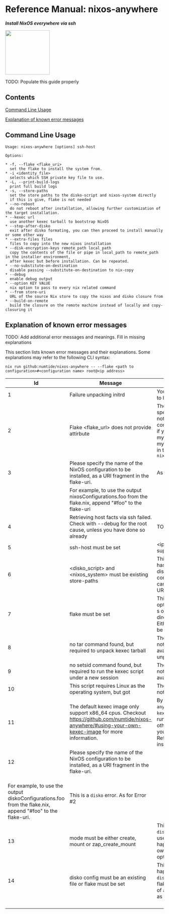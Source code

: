 # Reference Manual: nixos-anywhere

***Install NixOS everywhere via ssh***

<img title="" src="https://raw.githubusercontent.com/numtide/nixos-anywhere/main/docs/logo.png" alt="" width="141">

TODO: Populate this guide properly

## Contents

[Command Line Usage](#command-line-usage)

[Explanation of known error messages](#explanation-of-known-error-messages)

## Command Line Usage

<!-- `$ bash ./src/nixos-anywhere.sh --help` -->

```
Usage: nixos-anywhere [options] ssh-host

Options:

* -f, --flake <flake_uri>
  set the flake to install the system from.
* -i <identity_file>
  selects which SSH private key file to use.
* -L, --print-build-logs
  print full build logs
* -s, --store-paths
  set the store paths to the disko-script and nixos-system directly
  if this is give, flake is not needed
* --no-reboot
  do not reboot after installation, allowing further customization of the target installation.
* --kexec url
  use another kexec tarball to bootstrap NixOS
* --stop-after-disko
  exit after disko formating, you can then proceed to install manually or some other way
* --extra-files files
  files to copy into the new nixos installation
* --disk-encryption-keys remote_path local_path
  copy the contents of the file or pipe in local_path to remote_path in the installer environment,
  after kexec but before installation. Can be repeated.
* --no-substitute-on-destination
  disable passing --substitute-on-destination to nix-copy
* --debug
  enable debug output
* --option KEY VALUE
  nix option to pass to every nix related command
* --from store-uri
  URL of the source Nix store to copy the nixos and disko closure from
* --build-on-remote
  build the closure on the remote machine instead of locally and copy-closuring it
```

## Explanation of known error messages

TODO: Add additional error messages and meanings. Fill in missing explanations

This section lists known error messages and their explanations. Some explanations may refer to the following CLI syntax:

`nix run github:numtide/nixos-anywhere -- --flake <path to configuration>#<configuration name> root@<ip address>`

| Id  | Message                                                                                                                                                                                                                   | Explanation                                                                                                                                                                                                                                      |
| --- | ------------------------------------------------------------------------------------------------------------------------------------------------------------------------------------------------------------------------- | ------------------------------------------------------------------------------------------------------------------------------------------------------------------------------------------------------------------------------------------------ |
| 1   | Failure unpacking initrd                                                                                                                                                                                                  | You don't have enough RAM to hold `kexec`                                                                                                                                                                                                        |
| 2   | Flake <flake_url> does not provide attirbute                                                                                                                                                                              | The configuration name you specified in your flake URI is not defined as a NixOS configuration in your flake eg if your URI was mydir#myconfig, then myconfig should be included in the flake as `nixosConfigurations.myconfig`                  |
| 3   | Please specify the name of the NixOS configuration to be installed, as a URI fragment in the flake-uri.                                                                                                                   | As for error #2                                                                                                                                                                                                                                  |
|     | For example, to use the output nixosConfigurations.foo from the flake.nix, append "#foo" to the flake-uri                                                                                                                 |                                                                                                                                                                                                                                                  |
| 4   | Retrieving host facts via ssh failed. Check with --debug for the root cause, unless you have done so already                                                                                                              | TODO: Explain                                                                                                                                                                                                                                    |
| 5   | ssh-host must be set                                                                                                                                                                                                      | <ip_address> has not been supplied                                                                                                                                                                                                               |
| 6   | <disko_script> and <nixos_system> must be existing store-paths                                                                                                                                                            | This occurs if the -s switch has been used to specify the disko script and store path correctly, and the scripts cannot be found at the given URI                                                                                                |
| 7   | flake must be set                                                                                                                                                                                                         | This occurs if both the -flake option (use a flake) and the -s option (specify paths directly) have been omitted. Either one or the other must be specified.                                                                                     |
| 8   | no tar command found, but required to unpack kexec tarball                                                                                                                                                                | The destination machine does not have a `tar` command available. This is needed to unpack the `kexec`.                                                                                                                                           |
| 9   | no setsid command found, but required to run the kexec script under a new session                                                                                                                                         | The destination machine does not have the `setsid` command available                                                                                                                                                                             |
| 10  | This script requires Linux as the operating system, but got <operating system>                                                                                                                                            | The destination machine is not running Linux                                                                                                                                                                                                     |
| 11  | The default kexec image only support x86_64 cpus. Checkout https://github.com/numtide/nixos-anywhere/#using-your-own-kexec-image for more information.                                                                    | By default, `nixos-anywhere` uses its own `kexec` image, which will only run on x86_64 CPUs. For other CPU types, you can use your own `kexec` image instead. Refer to the [How To Guide](./howtos#using-your-own-kexec-image) for instructions. |
| 12  | Please specify the name of the NixOS configuration to be installed, as a URI fragment in the flake-uri.<br/>For example, to use the output diskoConfigurations.foo from the flake.nix, append \"#foo\" to the flake-uri. | This is a `disko` error. As for Error #2                                                                                                                                                                                                         |
| 13  | mode must be either create, mount or zap_create_mount                                                                                                                                                                     | This is a `disko` error. The `disko` switches have not been used correctly. This could happen if you supplied your own `disko` script using the -s option                                                                                        |
| 14  | disko config must be an existing file or flake must be set                                                                                                                                                                | This is a `disko` error. This will happen if the `disko.devices` entry in your flake doesn't match the name of a file in the same location as your flake.                                                                                        |
|     |                                                                                                                                                                                                                           |                                                                                                                                                                                                                                                  |
|     |                                                                                                                                                                                                                           |                                                                                                                                                                                                                                                  |
|     |                                                                                                                                                                                                                           |                                                                                                                                                                                                                                                  |
|     |                                                                                                                                                                                                                           |                                                                                                                                                                                                                                                  |
